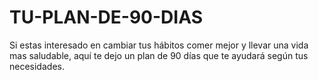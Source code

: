 # TU-PLAN-DE-90-DIAS
Si estas interesado en cambiar tus hábitos comer mejor y llevar una vida mas saludable, aquí te dejo un plan de 90 días que te ayudará según tus necesidades.
